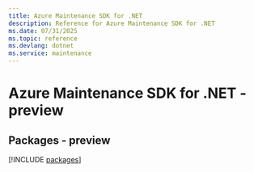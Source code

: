 ```yaml
---
title: Azure Maintenance SDK for .NET
description: Reference for Azure Maintenance SDK for .NET
ms.date: 07/31/2025
ms.topic: reference
ms.devlang: dotnet
ms.service: maintenance
---
```

# Azure Maintenance SDK for .NET - preview
## Packages - preview
[!INCLUDE [packages](maintenance-index.md)]